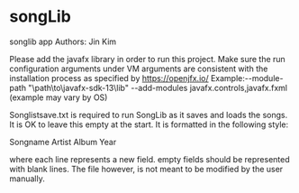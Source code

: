 # songLib
songlib app
Authors: Jin Kim

Please add the javafx library in order to run this project.
Make sure the run configuration arguments under VM arguments are consistent with the installation process
as specified by https://openjfx.io/
Example:--module-path "\path\to\javafx-sdk-13\lib" --add-modules javafx.controls,javafx.fxml
(example may vary by OS)

Songlistsave.txt is required to run SongLib as it saves and loads the songs.
It is OK to leave this empty at the start. It is formatted in the following style:

Songname
Artist
Album
Year

where each line represents a new field.
empty fields should be represented with blank lines.
The file however, is not meant to be modified by the user manually.

